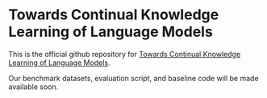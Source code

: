 # Towards Continual Knowledge Learning of Language Models

This is the official github repository for [Towards Continual Knowledge Learning of Language Models](https://arxiv.org/abs/2110.03215).

Our benchmark datasets, evaluation script, and baseline code will be made available soon.
